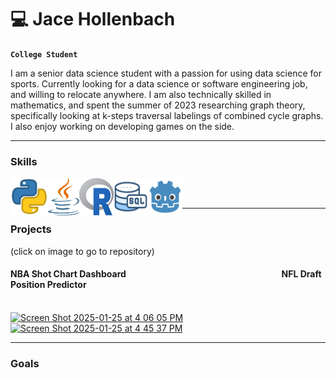 # 💻 Jace Hollenbach
  
**`College Student`**

I am a senior data science student with a passion for using data science for sports. Currently looking for a data science or software engineering job, and willing to relocate anywhere. I am also technically skilled in mathematics, and spent the summer of 2023 researching graph theory, specifically looking at k-steps traversal labelings of combined cycle graphs. I also enjoy working on developing games on the side.

---
### Skills 

<img align="left" src=https://github.com/jhollenbach21/jhollenbach21/blob/75f637776a9bcbb9d0f7a546fa39d01c2152bc9f/4518857_python_icon.png width=60 height=60>
<img align="left" src=https://github.com/jhollenbach21/jhollenbach21/blob/be97dfba95d8812c2c45f2f02a39a4f896cc2fe9/java_icon.png width=50 height=60>
<img align="left" src=https://github.com/jhollenbach21/jhollenbach21/blob/76febe5b3a23cebfb36f69d69e548f638ad9819e/R_icon.png width=55 height=60>
<img align="left" src=https://github.com/jhollenbach21/jhollenbach21/blob/9e7642df2190ef09dfa810f768a890f2eb332b4b/sql_icon1.png width=55 height=60>
<img align="left" src=https://github.com/jhollenbach21/jhollenbach21/blob/6c97ab694c74d43b6743999c41694e188da297f3/Godot_icon.png width=55 height=60>

<br/>
<br/>

---
### Projects
(click on image to go to repository)
#### NBA Shot Chart Dashboard &nbsp;&nbsp;&nbsp;&nbsp;&nbsp;&nbsp;&nbsp;&nbsp;&nbsp;&nbsp;&nbsp;&nbsp;&nbsp;&nbsp;&nbsp;&nbsp;&nbsp;&nbsp;&nbsp;&nbsp;&nbsp;&nbsp;&nbsp;&nbsp; &nbsp;&nbsp;&nbsp;&nbsp;&nbsp;&nbsp;&nbsp;&nbsp;&nbsp;&nbsp;&nbsp;&nbsp;&nbsp;&nbsp;&nbsp;&nbsp;&nbsp;&nbsp;&nbsp;&nbsp;&nbsp;&nbsp;&nbsp;&nbsp;&nbsp;&nbsp;&nbsp;&nbsp;&nbsp;&nbsp;&nbsp;&nbsp;&nbsp;&nbsp;&nbsp;&nbsp;&nbsp;&nbsp;&nbsp;&nbsp;&nbsp;&nbsp;&nbsp;&nbsp;&nbsp;&nbsp;&nbsp;&nbsp; NFL Draft Position Predictor
<br/>
<a href="https://github.com/jhollenbach21/NBA-Shot-Chart/blob/main/README.md">
  <img width=500 height=320 alt="Screen Shot 2025-01-25 at 4 06 05 PM" src="https://github.com/user-attachments/assets/0d3d4146-420d-482c-bb72-dc8a78b0139d" />
<a/>
<a href="=https://github.com/jhollenbach21/NFL_Draft_Position_Predictor/blob/main/README.md">
  <img width=500 height=320 alt="Screen Shot 2025-01-25 at 4 45 37 PM" src="https://github.com/user-attachments/assets/7da4cf90-74ab-4de5-b6e2-512c474544e9" />
<a/>

---
### Goals
<!--
**jhollenbach21/jhollenbach21** is a ✨ _special_ ✨ repository because its `README.md` (this file) appears on your GitHub profile.

Here are some ideas to get you started:



- 🔭 I’m currently working on ...
- 🌱 I’m currently learning ...
- 👯 I’m looking to collaborate on ...
- 🤔 I’m looking for help with ...
- 💬 Ask me about ...
- 📫 How to reach me: ...
- 😄 Pronouns: ...
- ⚡ Fun fact: ...
-->
